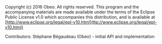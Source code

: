 Copyright (c) 2016 Obeo.
All rights reserved. This program and the accompanying materials
are made available under the terms of the Eclipse Public License v1.0
which accompanies this distribution, and is available at
[http://www.eclipse.org/legal/epl-v10.html](ttp://www.eclipse.org/legal/epl-v10.html)

Contributors:
    Stéphane Bégaudeau (Obeo) - initial API and implementation
